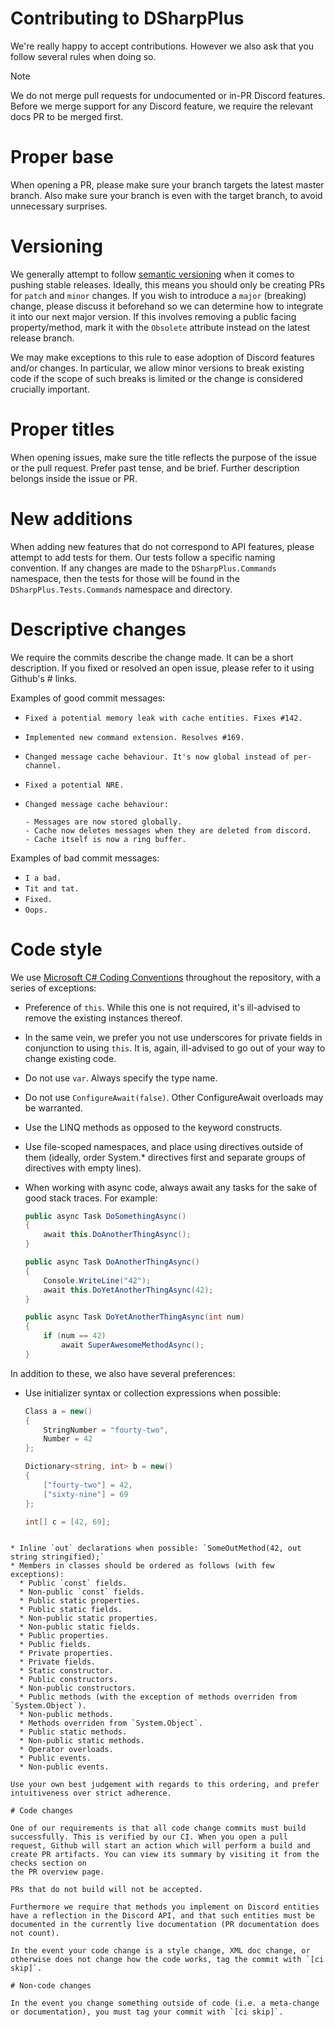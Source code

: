 # Contributing to DSharpPlus

We're really happy to accept contributions. However we also ask that you follow several rules when doing so.

> [!NOTE]
> We do not merge pull requests for undocumented or in-PR Discord features. Before we merge support for any Discord feature, we require the relevant docs PR to be merged first.

# Proper base

When opening a PR, please make sure your branch targets the latest master branch. Also make sure your branch is even with the target branch, to avoid unnecessary surprises.

# Versioning

We generally attempt to follow [semantic versioning](https://semver.org/) when it comes to pushing stable releases. Ideally, this means you should only be creating PRs for `patch` and `minor` changes. If you wish to introduce a `major` (breaking) change, please discuss it beforehand so we can determine how to integrate it into our next major version. If this involves removing a public facing property/method, mark it with the `Obsolete` attribute instead on the latest release branch.

We may make exceptions to this rule to ease adoption of Discord features and/or changes. In particular, we allow minor versions to break existing code if the scope of such breaks is limited or the change is considered crucially important.

# Proper titles

When opening issues, make sure the title reflects the purpose of the issue or the pull request. Prefer past tense, and be brief. Further description belongs inside the issue or PR.

# New additions

When adding new features that do not correspond to API features, please attempt to add tests for them. Our tests follow a specific naming convention. If any changes are made to the `DSharpPlus.Commands` namespace, then the tests for those will be found in the `DSharpPlus.Tests.Commands` namespace and directory.

# Descriptive changes

We require the commits describe the change made. It can be a short description. If you fixed or resolved an open issue, please refer to it using Github's # links.

Examples of good commit messages:

* `Fixed a potential memory leak with cache entities. Fixes #142.`
* `Implemented new command extension. Resolves #169.`
* `Changed message cache behaviour. It's now global instead of per-channel.`
* `Fixed a potential NRE.`

* ```
  Changed message cache behaviour:

  - Messages are now stored globally.
  - Cache now deletes messages when they are deleted from discord.
  - Cache itself is now a ring buffer.
  ```

Examples of bad commit messages:

* `I a bad.`
* `Tit and tat.`
* `Fixed.`
* `Oops.`

# Code style

We use [Microsoft C# Coding Conventions](https://learn.microsoft.com/en-us/dotnet/csharp/fundamentals/coding-style/coding-conventions) throughout the repository, with a series of exceptions:

* Preference of `this`. While this one is not required, it's ill-advised to remove the existing instances thereof.
* In the same vein, we prefer you not use underscores for private fields in conjunction to using `this`. It is, again, ill-advised to go out of your way to change existing code.
* Do not use `var`. Always specify the type name.
* Do not use `ConfigureAwait(false)`. Other ConfigureAwait overloads may be warranted.
* Use the LINQ methods as opposed to the keyword constructs.
* Use file-scoped namespaces, and place using directives outside of them (ideally, order System.* directives first and separate groups of directives with empty lines).
* When working with async code, always await any tasks for the sake of good stack traces. For example:

  ```cs
  public async Task DoSomethingAsync()
  {
      await this.DoAnotherThingAsync();
  }

  public async Task DoAnotherThingAsync()
  {
      Console.WriteLine("42");
      await this.DoYetAnotherThingAsync(42);
  }

  public async Task DoYetAnotherThingAsync(int num)
  {
      if (num == 42)
          await SuperAwesomeMethodAsync();
  }
  ```

In addition to these, we also have several preferences:

* Use initializer syntax or collection expressions when possible:

  ```cs
  Class a = new()
  {
      StringNumber = "fourty-two",
      Number = 42
  };

  Dictionary<string, int> b = new()
  {
      ["fourty-two"] = 42,
      ["sixty-nine"] = 69
  };

  int[] c = [42, 69];
```

* Inline `out` declarations when possible: `SomeOutMethod(42, out string stringified);`
* Members in classes should be ordered as follows (with few exceptions):
  * Public `const` fields.
  * Non-public `const` fields.
  * Public static properties.
  * Public static fields.
  * Non-public static properties.
  * Non-public static fields.
  * Public properties.
  * Public fields.
  * Private properties.
  * Private fields.
  * Static constructor.
  * Public constructors.
  * Non-public constructors.
  * Public methods (with the exception of methods overriden from `System.Object`).
  * Non-public methods.
  * Methods overriden from `System.Object`.
  * Public static methods.
  * Non-public static methods.
  * Operator overloads.
  * Public events.
  * Non-public events.

Use your own best judgement with regards to this ordering, and prefer intuitiveness over strict adherence.

# Code changes

One of our requirements is that all code change commits must build successfully. This is verified by our CI. When you open a pull request, Github will start an action which will perform a build and create PR artifacts. You can view its summary by visiting it from the checks section on
the PR overview page.

PRs that do not build will not be accepted.

Furthermore we require that methods you implement on Discord entities have a reflection in the Discord API, and that such entities must be documented in the currently live documentation (PR documentation does not count).

In the event your code change is a style change, XML doc change, or otherwise does not change how the code works, tag the commit with `[ci skip]`.

# Non-code changes

In the event you change something outside of code (i.e. a meta-change or documentation), you must tag your commit with `[ci skip]`.
